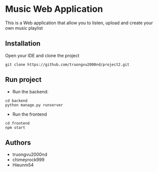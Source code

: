# Music Web Application

This is a Web application that allow you to listen, upload and create your own music playlist 

## Installation
Open your IDE and clone the project
```
git clone https://github.com/truongvu2000nd/project2.git
```
## Run project
* Run the backend:
```
cd backend
python manage.py runserver
```

* Run the frontend
```
cd frontend
npm start
```

## Authors
* truongvu2000nd
* chimeyrock999
* Hieunm54